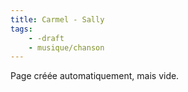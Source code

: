 ```yaml
---
title: Carmel - Sally
tags:
    - -draft
    - musique/chanson
---
```


Page créée automatiquement, mais vide.

